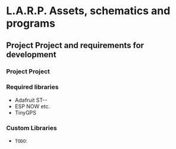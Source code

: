 # L.A.R.P. Assets, schematics and programs

## Project Project and requirements for development
### Project Project
### Required libraries
- Adafruit ST--
- ESP NOW etc.
- TinyGPS
### Custom Libraries
- `TODO`: 
